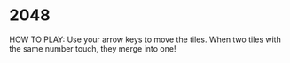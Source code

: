 2048
====

HOW TO PLAY: Use your arrow keys to move the tiles. When two tiles with the same number touch, they merge into one!
